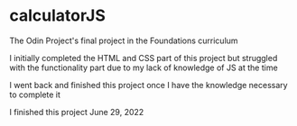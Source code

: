# calculatorJS
The Odin Project's final project in the Foundations curriculum

I initially completed the HTML and CSS part of this project but struggled with the functionality part due to my lack of knowledge of JS at the time

I went back and finished this project once I have the knowledge necessary to complete it

I finished this project June 29, 2022
